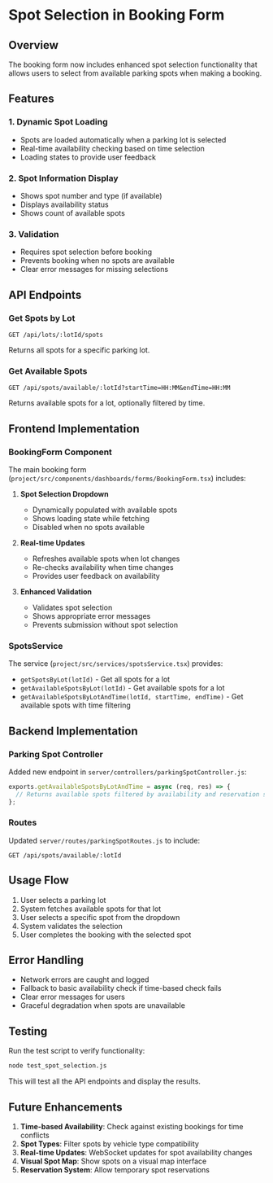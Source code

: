 # Spot Selection in Booking Form

## Overview

The booking form now includes enhanced spot selection functionality that allows users to select from available parking spots when making a booking.

## Features

### 1. Dynamic Spot Loading

- Spots are loaded automatically when a parking lot is selected
- Real-time availability checking based on time selection
- Loading states to provide user feedback

### 2. Spot Information Display

- Shows spot number and type (if available)
- Displays availability status
- Shows count of available spots

### 3. Validation

- Requires spot selection before booking
- Prevents booking when no spots are available
- Clear error messages for missing selections

## API Endpoints

### Get Spots by Lot

```
GET /api/lots/:lotId/spots
```

Returns all spots for a specific parking lot.

### Get Available Spots

```
GET /api/spots/available/:lotId?startTime=HH:MM&endTime=HH:MM
```

Returns available spots for a lot, optionally filtered by time.

## Frontend Implementation

### BookingForm Component

The main booking form (`project/src/components/dashboards/forms/BookingForm.tsx`) includes:

1. **Spot Selection Dropdown**

   - Dynamically populated with available spots
   - Shows loading state while fetching
   - Disabled when no spots available

2. **Real-time Updates**

   - Refreshes available spots when lot changes
   - Re-checks availability when time changes
   - Provides user feedback on availability

3. **Enhanced Validation**
   - Validates spot selection
   - Shows appropriate error messages
   - Prevents submission without spot selection

### SpotsService

The service (`project/src/services/spotsService.tsx`) provides:

- `getSpotsByLot(lotId)` - Get all spots for a lot
- `getAvailableSpotsByLot(lotId)` - Get available spots for a lot
- `getAvailableSpotsByLotAndTime(lotId, startTime, endTime)` - Get available spots with time filtering

## Backend Implementation

### Parking Spot Controller

Added new endpoint in `server/controllers/parkingSpotController.js`:

```javascript
exports.getAvailableSpotsByLotAndTime = async (req, res) => {
  // Returns available spots filtered by availability and reservation status
};
```

### Routes

Updated `server/routes/parkingSpotRoutes.js` to include:

```
GET /api/spots/available/:lotId
```

## Usage Flow

1. User selects a parking lot
2. System fetches available spots for that lot
3. User selects a specific spot from the dropdown
4. System validates the selection
5. User completes the booking with the selected spot

## Error Handling

- Network errors are caught and logged
- Fallback to basic availability check if time-based check fails
- Clear error messages for users
- Graceful degradation when spots are unavailable

## Testing

Run the test script to verify functionality:

```bash
node test_spot_selection.js
```

This will test all the API endpoints and display the results.

## Future Enhancements

1. **Time-based Availability**: Check against existing bookings for time conflicts
2. **Spot Types**: Filter spots by vehicle type compatibility
3. **Real-time Updates**: WebSocket updates for spot availability changes
4. **Visual Spot Map**: Show spots on a visual map interface
5. **Reservation System**: Allow temporary spot reservations
